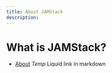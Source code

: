 ```yaml
---
title: About JAMStack
description: 
---
```

# What is JAMStack?

- [About]({{site.colophon.about}}) *Temp* Liquid link in markdown
